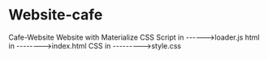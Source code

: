 # Website-cafe
Cafe-Website
Website with Materialize CSS 
Script in ------>loader.js
html in -------->index.html
CSS in --------->style.css
